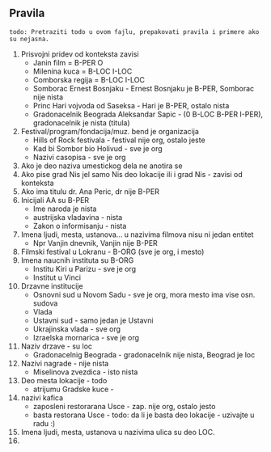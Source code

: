 ## Pravila

```text
todo: Pretraziti todo u ovom fajlu, prepakovati pravila i primere ako su nejasna. 
```

1. Prisvojni pridev od konteksta zavisi
    * Janin film = B-PER O
    * Milenina kuca = B-LOC I-LOC
    * Сomborska regija = B-LOC I-LOC
    * Somborac Ernest Bosnjaku - Ernest Bosnjaku je B-PER, Somborac nije nista
    * Princ Hari vojvoda od Saseksa - Hari je B-PER, ostalo nista
    * Gradonacelnik Beograda Aleksandar Sapic - (0 B-LOC B-PER I-PER), gradonacelnik je nista (titula)
2. Festival/program/fondacija/muz. bend je organizacija
    * Hills of Rock festivala - festival nije org, ostalo jeste
    * Kad bi Sombor bio Holivud - sve je org
    * Nazivi casopisa - sve je org
3. Ako je deo naziva umestickog dela ne anotira se
4. Ako pise grad Nis jel samo Nis deo lokacije ili i grad Nis - zavisi od konteksta
5. Ako ima titulu dr. Ana Peric, dr nije B-PER
6. Inicijali AA su B-PER
    * Ime naroda je nista
    * austrijska vladavina - nista
    * Zakon o informisanju - nista
7. Imena ljudi, mesta, ustanova... u nazivima filmova nisu ni jedan entitet
    * Npr Vanjin dnevnik, Vanjin nije B-PER
8. Filmski festival u Lokranu - B-ORG (sve je org, i mesto)
9. Imena naucnih instituta su B-ORG
    * Institu Kiri u Parizu - sve je org
    * Institut u Vinci
10. Drzavne institucije
    * Osnovni sud u Novom Sadu - sve je org, mora mesto ima vise osn. sudova
    * Vlada
    * Ustavni sud - samo jedan je Ustavni
    * Ukrajinska vlada - sve org
    * Izraelska mornarica - sve je org
11. Naziv drzave - su loc
    * Gradonacelnig Beograda - gradonacelnik nije nista, Beograd je loc
12. Nazivi nagrade - nije nista
    * Miselinova zvezdica - isto nista
13. Deo mesta lokacije - todo
    * atrijumu Gradske kuce - 
14. nazivi kafica
    * zaposleni restorarana Usce - zap. nije org, ostalo jesto
    * basta restorana Usce - todo: da li je basta deo lokacije - uzivajte u radu :)
15. Imena ljudi, mesta, ustanova u nazivima ulica su deo LOC.
16. 